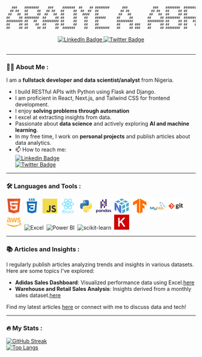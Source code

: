 <div id="header" align="center">
  <div> 

  <pre style="font-family: monospace; font-size: 8px; width:100%">
   ###    ########     ###     #######  ##    ## ########       ###              ###    ########  ########     ###    ##     ##    ###    ##     ## 
  ## ##   ##     ##   ## ##   ##     ##  ##  ##  ##            ## ##            ## ##   ##     ## ##     ##   ## ##   ##     ##   ## ##   ###   ### 
 ##   ##  ##     ##  ##   ##  ##     ##   ####   ##           ##   ##          ##   ##  ##     ## ##     ##  ##   ##  ##     ##  ##   ##  #### #### 
##     ## ########  ##     ## ##     ##    ##    ######      ##     ##        ##     ## ########  ########  ##     ## ######### ##     ## ## ### ## 
######### ##   ##   ######### ##     ##    ##    ##          #########        ######### ##     ## ##   ##   ######### ##     ## ######### ##     ## 
##     ## ##    ##  ##     ## ##     ##    ##    ##          ##     ## ###    ##     ## ##     ## ##    ##  ##     ## ##     ## ##     ## ##     ## 
##     ## ##     ## ##     ##  #######     ##    ########    ##     ## ###    ##     ## ########  ##     ## ##     ## ##     ## ##     ## ##     ## 
  </pre>
</div> 
  <div id="badges">
    <a href="https://linkedin.com/in/araoye-abraham-dev">
      <img src="https://img.shields.io/badge/LinkedIn-blue?style=for-the-badge&logo=linkedin&logoColor=white" alt="LinkedIn Badge"/>
    </a>
    <a href="https://twitter.com/Abgikcodez">
      <img src="https://img.shields.io/badge/Twitter-blue?style=for-the-badge&logo=twitter&logoColor=white" alt="Twitter Badge"/>
    </a>
    <br/>
    <img src="https://komarev.com/ghpvc/?username=abrokinla&style=flat-square&color=blue" alt=""/>
  </div>
</div>

---

### :man_technologist: About Me :

I am a **fullstack developer and data scientist/analyst** from Nigeria.  
- I build RESTful APIs with Python using Flask and Django.  
- I am proficient in React, Next.js, and Tailwind CSS for frontend development.
- I enjoy **solving problems through automation**
- I excel at extracting insights from data.  
- Passionate about **data science** and actively exploring **AI and machine learning**.  
- In my free time, I work on **personal projects** and publish articles about data analytics.  
- :mailbox: How to reach me:  
  [![Linkedin Badge](https://img.shields.io/badge/-LinkedIn-blue?style=flat&logo=Linkedin&logoColor=white)](https://www.linkedin.com/in/araoye-abraham-dev)  
  [![Twitter Badge](https://img.shields.io/badge/Twitter-blue?style=flat&logo=twitter&logoColor=white)](https://twitter.com/Abgikcodez)  

---

### :hammer_and_wrench: Languages and Tools :

<div width=70%>
  <img src="https://github.com/devicons/devicon/blob/master/icons/html5/html5-original.svg" title="HTML5" alt="HTML" width="40" height="40"/>&nbsp;
  <img src="https://github.com/devicons/devicon/blob/master/icons/css3/css3-plain-wordmark.svg" title="CSS3" alt="CSS" width="40" height="40"/>&nbsp;
  <img src="https://github.com/devicons/devicon/blob/master/icons/javascript/javascript-original.svg" title="JavaScript" alt="JavaScript" width="40" height="40"/>&nbsp;
  <img src="https://github.com/devicons/devicon/blob/master/icons/react/react-original-wordmark.svg" title="React" alt="React" width="40" height="40"/>&nbsp;
  <img src="https://github.com/devicons/devicon/blob/master/icons/python/python-original.svg" title="Python" alt="Python" width="40" height="40"/>&nbsp;
  <img src="https://github.com/devicons/devicon/blob/master/icons/pandas/pandas-original-wordmark.svg" title="Pandas" alt="Pandas" width="40" height="40"/>&nbsp;
  <img src="https://github.com/devicons/devicon/blob/master/icons/numpy/numpy-original.svg" title="NumPy" alt="NumPy" width="40" height="40"/>&nbsp;
  <img src="https://github.com/devicons/devicon/blob/master/icons/tensorflow/tensorflow-original.svg" title="TensorFlow" alt="TensorFlow" width="40" height="40"/>&nbsp;
  <img src="https://github.com/devicons/devicon/blob/master/icons/mysql/mysql-original-wordmark.svg" title="MySQL" alt="SQL" width="40" height="40"/>&nbsp;
  <img src="https://github.com/devicons/devicon/blob/master/icons/git/git-original-wordmark.svg" title="Git" alt="Git" width="40" height="40"/>&nbsp;
  <img src="https://github.com/devicons/devicon/blob/master/icons/amazonwebservices/amazonwebservices-plain-wordmark.svg" title="AWS" alt="AWS" width="40" height="40"/>&nbsp;
  <img src="https://img.icons8.com/color/48/000000/microsoft-excel-2019.png" title="Excel" alt="Excel" width="40" height="40"/>&nbsp;
  <img src="https://img.icons8.com/color/48/000000/power-bi.png" title="Power BI" alt="Power BI" width="40" height="40"/>&nbsp;
  <img src="https://github.com/devicons/devicon/blob/master/icons/scikit-learn/scikit-learn-original-wordmark.svg" title="scikit-learn" alt="scikit-learn" width="40" height="40"/>&nbsp;
  <img src="https://github.com/devicons/devicon/blob/master/icons/keras/keras-original.svg" title="Keras" alt="Keras" width="40" height="40"/>
</div>

---

### :books: Articles and Insights :

I regularly publish articles analyzing trends and insights in various datasets. Here are some topics I've explored:  
- **Adidas Sales Dashboard**: Visualized performance data using Excel.[here](https://drive.google.com/drive/folders/1Fv0rjRqqEmDH8REa-Au83HZ9DLr2Lug9?usp=drive_link)
- **Warehouse and Retail Sales Analysis**: Insights derived from a monthly sales dataset.[here](https://drive.google.com/file/d/1zZF0lqZU4QeTlIYX3cxtJWjam5HYsM4b/view?usp=drive_link) 

Find my latest articles [here](https://medium.com/@abrokinla/unlocking-sales-insights-a-comprehensive-analysis-of-warehouse-and-retail-data-d581ba5a62c0) or connect with me to discuss data and tech!

---

### :fire: My Stats :

[![GitHub Streak](http://github-readme-streak-stats.herokuapp.com?user=abrokinla&theme=dark&background=000000)](https://git.io/streak-stats)  
[![Top Langs](https://github-readme-stats.vercel.app/api/top-langs/?username=abrokinla&layout=compact&theme=vision-friendly-dark)](https://github.com/anuraghazra/github-readme-stats)
